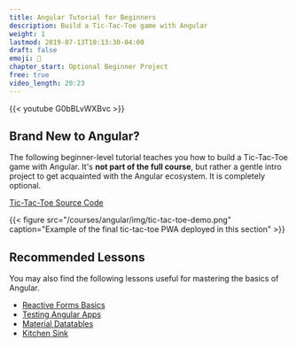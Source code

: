 ```yaml
---
title: Angular Tutorial for Beginners
description: Build a Tic-Tac-Toe game with Angular
weight: 1
lastmod: 2019-07-13T10:13:30-04:00
draft: false
emoji: 👶
chapter_start: Optional Beginner Project
free: true
video_length: 20:23
---
```


<div class="vid-center">
{{< youtube G0bBLvWXBvc >}}
</div>

## Brand New to Angular?

The following beginner-level tutorial teaches you how to build a Tic-Tac-Toe game with Angular. It's **not part of the full course**, but rather a gentle intro project to get acquainted with the Angular ecosystem. It is completely optional. 

[Tic-Tac-Toe Source Code](https://github.com/fireship-io/angular-tic-tac-toe)

{{< figure src="/courses/angular/img/tic-tac-toe-demo.png" caption="Example of the final tic-tac-toe PWA deployed in this section" >}}


## Recommended Lessons

You may also find the following lessons useful for mastering the basics of Angular. 

- [Reactive Forms Basics](/lessons/basics-reactive-forms-in-angular)
- [Testing Angular Apps](/lessons/angular-testing-guide-including-firebase)
- [Material Datatables](/lessons/material-data-tables-with-firestore)
- [Kitchen Sink](/tags/angular)
